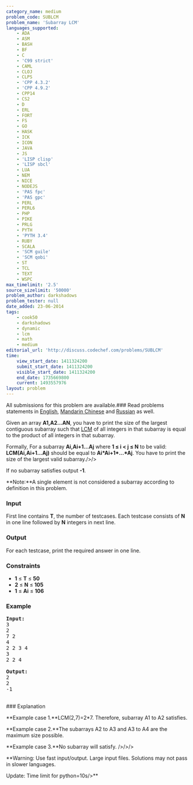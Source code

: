 ```yaml
---
category_name: medium
problem_code: SUBLCM
problem_name: 'Subarray LCM'
languages_supported:
    - ADA
    - ASM
    - BASH
    - BF
    - C
    - 'C99 strict'
    - CAML
    - CLOJ
    - CLPS
    - 'CPP 4.3.2'
    - 'CPP 4.9.2'
    - CPP14
    - CS2
    - D
    - ERL
    - FORT
    - FS
    - GO
    - HASK
    - ICK
    - ICON
    - JAVA
    - JS
    - 'LISP clisp'
    - 'LISP sbcl'
    - LUA
    - NEM
    - NICE
    - NODEJS
    - 'PAS fpc'
    - 'PAS gpc'
    - PERL
    - PERL6
    - PHP
    - PIKE
    - PRLG
    - PYTH
    - 'PYTH 3.4'
    - RUBY
    - SCALA
    - 'SCM guile'
    - 'SCM qobi'
    - ST
    - TCL
    - TEXT
    - WSPC
max_timelimit: '2.5'
source_sizelimit: '50000'
problem_author: darkshadows
problem_tester: null
date_added: 23-06-2014
tags:
    - cook50
    - darkshadows
    - dynamic
    - lcm
    - math
    - medium
editorial_url: 'http://discuss.codechef.com/problems/SUBLCM'
time:
    view_start_date: 1411324200
    submit_start_date: 1411324200
    visible_start_date: 1411324200
    end_date: 1735669800
    current: 1493557976
layout: problem
---
```

All submissions for this problem are available.###  Read problems statements in [English](http://www.codechef.com/download/translated/COOK50/english/SUBLCM.pdf), [Mandarin Chinese](http://www.codechef.com/download/translated/COOK50/mandarin/SUBLCM.pdf) and [Russian](http://www.codechef.com/download/translated/COOK50/russian/SUBLCM.pdf) as well.

Given an array **A1,A2...AN**, you have to print the size of the largest contiguous subarray such that
[LCM](http://en.wikipedia.org/wiki/Least_common_multiple) of all integers in that subarray is equal to the product of all integers in that subarray.

Formally,
 For a subarray **Ai,Ai+1...Aj** where **1 ≤ i < j ≤ N** to be valid: **LCM(Ai,Ai+1...Aj)** should be equal to **Ai\*Ai+1\*...\*Aj**. You have to print the size of the largest valid subarray./>/>

If no subarray satisfies output **-1**.

**Note:**A single element is not considered a subarray according to definition in this problem.

### Input

First line contains **T**, the number of testcases. Each testcase consists of **N** in one line followed by **N** integers in next line.

### Output

For each testcase, print the required answer in one line.

### Constraints

- **1** ≤ **T** ≤ **50**
- **2** ≤ **N** ≤ **105**
- **1** ≤ **Ai** ≤ **106**

### Example

<pre><b>Input:</b>
3
2
7 2
4
2 2 3 4
3
2 2 4

<b>Output:</b>
2
2
-1

</pre>### Explanation
**Example case 1.**LCM(2,7)=2\*7. Therefore, subarray A1 to A2 satisfies.

**Example case 2.**The subarrays A2 to A3 and A3 to A4 are the maximum size possible.

**Example case 3.**No subarray will satisfy.
/>/>/>

**Warning: Use fast input/output. Large input files. Solutions may not pass in slower languages.

Update: Time limit for python=10s/>**
